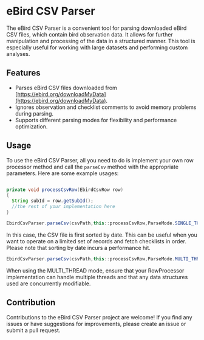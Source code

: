 # eBird CSV Parser

The eBird CSV Parser is a convenient tool for parsing downloaded eBird CSV files, which contain bird observation data. It allows for further manipulation and processing of the data in a structured manner. This tool is especially useful for working with large datasets and performing custom analyses.

## Features

- Parses eBird CSV files downloaded from [https://ebird.org/downloadMyData](https://ebird.org/downloadMyData).
- Ignores observation and checklist comments to avoid memory problems during parsing.
- Supports different parsing modes for flexibility and performance optimization.

## Usage

To use the eBird CSV Parser, all you need to do is implement your own row processor method and call the `parseCsv` method with the appropriate parameters. Here are some example usages:

```java

private void processCsvRow(EbirdCsvRow row) 
{
  String subId = row.getSubId();
  //the rest of your implementation here
}

EbirdCsvParser.parseCsv(csvPath,this::processCsvRow,ParseMode.SINGLE_THREAD,PreSort.DATE);
```

In this case, the CSV file is first sorted by date. This can be useful when you want to operate on a limited set of records and fetch checklists in order. Please note that sorting by date incurs a performance hit.


```java
EbirdCsvParser.parseCsv(csvPath,this::processCsvRow,ParseMode.MULTI_THREAD,PreSort.NONE);
```

When using the MULTI_THREAD mode, ensure that your RowProcessor implementation can handle multiple threads and that any data structures used are concurrently modifiable.

## Contribution
Contributions to the eBird CSV Parser project are welcome! If you find any issues or have suggestions for improvements, please create an issue or submit a pull request.
